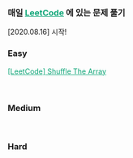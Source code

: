### 매일 <a href="https://leetcode.com/" style="color:#0FA678" target="_blank">LeetCode</a> 에 있는 문제 풀기

[2020.08.16] 시작!

### Easy

<a href="https://nam-ki-bok.github.io/leetcode/LeetShuffle/" style="color:#0FA678">[LeetCode] Shuffle The Array</a>

<br>

### Medium

<br>

### Hard
